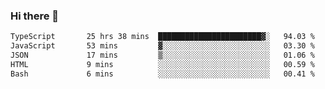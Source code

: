 ### Hi there 👋

<!--
**zhengis-alinur/zhengis-alinur** is a ✨ _special_ ✨ repository because its `README.md` (this file) appears on your GitHub profile.

Here are some ideas to get you started:

- 🔭 I’m currently working on ...
- 🌱 I’m currently learning ...
- 👯 I’m looking to collaborate on ...
- 🤔 I’m looking for help with ...
- 💬 Ask me about ...
- 📫 How to reach me: ...
- 😄 Pronouns: ...
- ⚡ Fun fact: ...
-->

<!--START_SECTION:waka-->

```txt
TypeScript       25 hrs 38 mins  ███████████████████████▓░   94.03 %
JavaScript       53 mins         ▓░░░░░░░░░░░░░░░░░░░░░░░░   03.30 %
JSON             17 mins         ▒░░░░░░░░░░░░░░░░░░░░░░░░   01.06 %
HTML             9 mins          ░░░░░░░░░░░░░░░░░░░░░░░░░   00.59 %
Bash             6 mins          ░░░░░░░░░░░░░░░░░░░░░░░░░   00.41 %
```

<!--END_SECTION:waka-->
